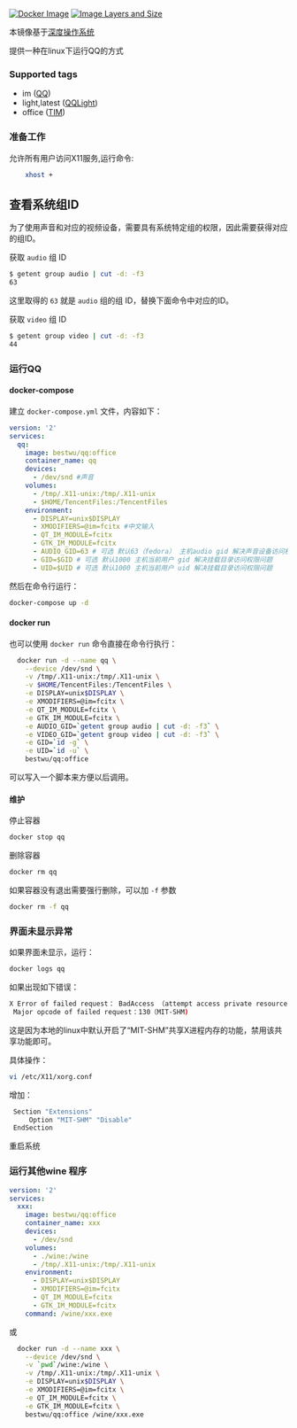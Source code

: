[![Docker Image](https://img.shields.io/badge/docker%20image-available-green.svg)](https://hub.docker.com/r/bestwu/qq/)
[![Image Layers and Size](https://images.microbadger.com/badges/image/bestwu/qq.svg)](http://microbadger.com/images/bestwu/qq)

本镜像基于[深度操作系统](https://www.deepin.org/download/)

提供一种在linux下运行QQ的方式

### Supported tags

* im ([QQ](https://github.com/bestwu/docker-qq/blob/master/im/Dockerfile))
* light,latest ([QQLight](https://github.com/bestwu/docker-qq/blob/master/im.light/Dockerfile))
* office ([TIM](https://github.com/bestwu/docker-qq/blob/master/office/Dockerfile))

### 准备工作

允许所有用户访问X11服务,运行命令:

```bash
    xhost +
```

## 查看系统组ID

为了使用声音和对应的视频设备，需要具有系统特定组的权限，因此需要获得对应的组ID。

获取 `audio` 组 ID

```bash
$ getent group audio | cut -d: -f3
63
```

这里取得的 `63` 就是 `audio` 组的组 ID，替换下面命令中对应的ID。

获取 `video` 组 ID

```bash
$ getent group video | cut -d: -f3
44
```

### 运行QQ

#### docker-compose

建立 `docker-compose.yml` 文件，内容如下：

```yml
version: '2'
services:
  qq:
    image: bestwu/qq:office
    container_name: qq
    devices:
      - /dev/snd #声音
    volumes:
      - /tmp/.X11-unix:/tmp/.X11-unix
      - $HOME/TencentFiles:/TencentFiles
    environment:
      - DISPLAY=unix$DISPLAY
      - XMODIFIERS=@im=fcitx #中文输入
      - QT_IM_MODULE=fcitx
      - GTK_IM_MODULE=fcitx
      - AUDIO_GID=63 # 可选 默认63（fedora） 主机audio gid 解决声音设备访问权限问题
      - GID=$GID # 可选 默认1000 主机当前用户 gid 解决挂载目录访问权限问题
      - UID=$UID # 可选 默认1000 主机当前用户 uid 解决挂载目录访问权限问题
```

然后在命令行运行：

```bash
docker-compose up -d
```

#### docker run

也可以使用 `docker run` 命令直接在命令行执行：

```bash
  docker run -d --name qq \
    --device /dev/snd \
    -v /tmp/.X11-unix:/tmp/.X11-unix \
    -v $HOME/TencentFiles:/TencentFiles \
    -e DISPLAY=unix$DISPLAY \
    -e XMODIFIERS=@im=fcitx \
    -e QT_IM_MODULE=fcitx \
    -e GTK_IM_MODULE=fcitx \
    -e AUDIO_GID=`getent group audio | cut -d: -f3` \
    -e VIDEO_GID=`getent group video | cut -d: -f3` \
    -e GID=`id -g` \
    -e UID=`id -u` \
    bestwu/qq:office
```

可以写入一个脚本来方便以后调用。

#### 维护

停止容器

```bash
docker stop qq
```

删除容器

```bash
docker rm qq
```

如果容器没有退出需要强行删除，可以加 `-f` 参数

```bash
docker rm -f qq
```

### 界面未显示异常

如果界面未显示，运行：

```bash
docker logs qq
```

如果出现如下错误：

```bash
X Error of failed request： BadAccess （attempt access private resource ***）
 Major opcode of failed request：130（MIT-SHM)
```

这是因为本地的linux中默认开启了“MIT-SHM”共享X进程内存的功能，禁用该共享功能即可。

具体操作：

```bash
vi /etc/X11/xorg.conf
```

增加：

```bash
 Section "Extensions"
     Option "MIT-SHM" "Disable"
 EndSection
```

重启系统

### 运行其他wine 程序

```yml
version: '2'
services:
  xxx:
    image: bestwu/qq:office
    container_name: xxx
    devices:
      - /dev/snd
    volumes:
      - ./wine:/wine
      - /tmp/.X11-unix:/tmp/.X11-unix
    environment:
      - DISPLAY=unix$DISPLAY
      - XMODIFIERS=@im=fcitx
      - QT_IM_MODULE=fcitx
      - GTK_IM_MODULE=fcitx
    command: /wine/xxx.exe
```

或

```bash
  docker run -d --name xxx \
    --device /dev/snd \
    -v `pwd`/wine:/wine \
    -v /tmp/.X11-unix:/tmp/.X11-unix \
    -e DISPLAY=unix$DISPLAY \
    -e XMODIFIERS=@im=fcitx \
    -e QT_IM_MODULE=fcitx \
    -e GTK_IM_MODULE=fcitx \
    bestwu/qq:office /wine/xxx.exe
```
